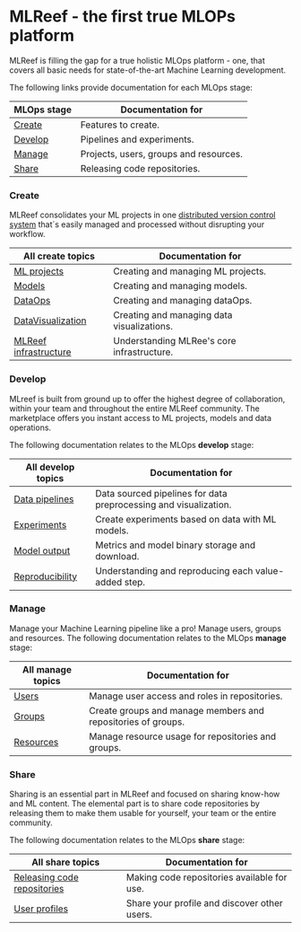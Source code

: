 # MLReef - the first true MLOPs platform

MLReef is filling the gap for a true holistic MLOps platform - one, that covers all basic needs for state-of-the-art Machine Learning development. 

The following links provide documentation for each MLOps stage: 

| MLOps stage  | Documentation for  |
|---|---|
| [Create](#create)  | Features to create. |
| [Develop](#develop)  | Pipelines and experiments. |
| [Manage](#manage)  | Projects, users, groups and resources. |
| [Share](#share)  | Releasing code repositories. |


### <a name="create"></a> Create

MLReef consolidates your ML projects in one [distributed version control system](../1-new_to_git.md) that´s easily managed and processed without disrupting your workflow. 

| All create topics  | Documentation for  |
|---|---|
| [ML projects](../../1-repositories/1-ml_projects.md)  | Creating and managing ML projects. |
| [Models](../../1-repositories/2-models.md)  | Creating and managing models. |
| [DataOps](../../1-repositories/3-dataops.md)  | Creating and managing dataOps. |
| [DataVisualization](../../1-repositories/4-data_visualizations.md)  | Creating and managing data visualizations. |
| [MLReef infrastructure](.../../4-infrastructure/0-README.md)  | Understanding MLRee's core infrastructure. |

### <a name="develop"></a> Develop

MLreef is built from ground up to offer the highest degree of collaboration, within your team and throughout the entire MLReef community. The marketplace offers you instant access to ML projects, models and data operations. 

The following documentation relates to the MLOps **develop** stage: 

| All develop topics  | Documentation for  |
|---|---|
| [Data pipelines](../../../1-data_pipelines/0-README.md)  | Data sourced pipelines for data preprocessing and visualization. |
| [Experiments](../../../2-experiments/0-README.md)  | Create experiments based on data with ML models. |
| [Model output](../../../2-experiments/1-model_output.md)  | Metrics and model binary storage and download. |
| [Reproducibility](../2-reproducibility.md)  | Understanding and reproducing each value-added step. |

### <a name="manage"></a> Manage

Manage your Machine Learning pipeline like a pro! Manage users, groups and resources. The following documentation relates to the MLOps **manage** stage: 

| All manage topics  | Documentation for  |
|---|---|
| [Users](../../../3-settings/1-users.md)  | Manage user access and roles in repositories. |
| [Groups](../../../3-settings/2-groups.md)  | Create groups and manage members and repositories of groups. |
| [Resources](../../../3-settings/3-resources.md)  | Manage resource usage for repositories and groups. |

### <a name="share"></a> Share

Sharing is an essential part in MLReef and focused on sharing know-how and ML content. The elemental part is to share code repositories by releasing them to make them usable for yourself, your team or the entire community. 

The following documentation relates to the MLOps **share** stage: 

| All share topics  | Documentation for  |
|---|---|
| [Releasing code repositories](../../../1-repositories/5-releasing_code_repos)  | Making code repositories available for use. |
| [User profiles](../../../1-repositories/5-releasing_code_repos)  | Share your profile and discover other users. |




